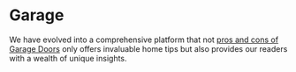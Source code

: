 # Garage
We have evolved into a comprehensive platform that not <a href="https://homelivingdesign.com/advantages-and-disadvantages-of-different-types-of-garage-doors/">pros and cons of Garage Doors</a> only offers invaluable home tips but also provides our readers with a wealth of unique insights. 
